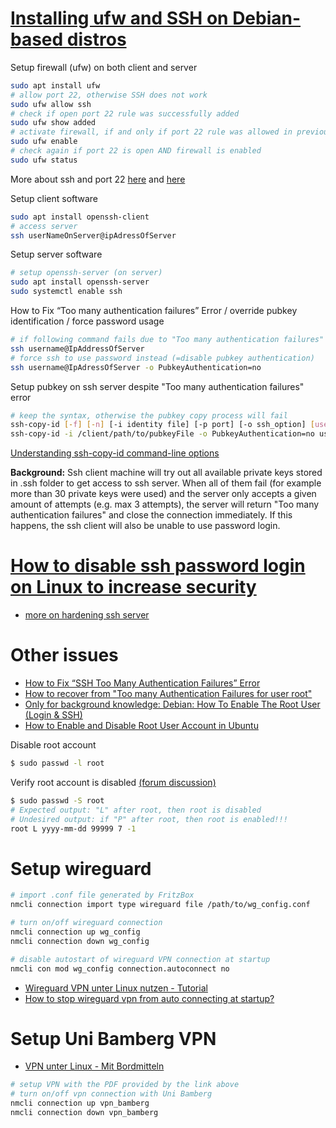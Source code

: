 # [Installing ufw and SSH on Debian-based distros](https://www.cyberciti.biz/faq/how-to-install-ssh-on-ubuntu-linux-using-apt-get/)

Setup firewall (ufw) on both client and server
```bash
sudo apt install ufw
# allow port 22, otherwise SSH does not work
sudo ufw allow ssh
# check if open port 22 rule was successfully added
sudo ufw show added
# activate firewall, if and only if port 22 rule was allowed in previous command
sudo ufw enable
# check again if port 22 is open AND firewall is enabled
sudo ufw status
```

More about ssh and port 22 [here](https://www.cyberciti.biz/faq/ufw-allow-incoming-ssh-connections-from-a-specific-ip-address-subnet-on-ubuntu-debian/) and [here](https://www.cherryservers.com/blog/how-to-configure-ubuntu-firewall-with-ufw)

Setup client software
```bash
sudo apt install openssh-client
# access server
ssh userNameOnServer@ipAdressOfServer
```

Setup server software
```bash
# setup openssh-server (on server)
sudo apt install openssh-server
sudo systemctl enable ssh
```

How to Fix “Too many authentication failures” Error / override pubkey identification / force password usage
```bash
# if following command fails due to "Too many authentication failures"
ssh username@IpAddressOfServer
# force ssh to use password instead (=disable pubkey authentication)
ssh username@IpAdressOfServer -o PubkeyAuthentication=no
```

Setup pubkey on ssh server despite "Too many authentication failures" error

```bash
# keep the syntax, otherwise the pubkey copy process will fail
ssh-copy-id [-f] [-n] [-i identity file] [-p port] [-o ssh_option] [user@]hostname
ssh-copy-id -i /client/path/to/pubkeyFile -o PubkeyAuthentication=no username@IpAddressOfServer
```

[Understanding ssh-copy-id command-line options](https://www.ssh.com/academy/ssh/copy-id)


**Background:** Ssh client machine will try out all available private keys stored in .ssh folder to get access to ssh server. When all of them fail (for example more than 30 private keys were used) and the server only accepts a given amount of attempts (e.g. max 3 attempts), the server will return "Too many authentication failures" and close the connection immediately. If this happens, the ssh client will also be unable to use password login.


# [How to disable ssh password login on Linux to increase security](https://www.cyberciti.biz/faq/how-to-disable-ssh-password-login-on-linux/)

- [more on hardening ssh server](https://download.asperasoft.com/download/docs/client/3.5.2/client_admin_linux/webhelp/dita/ssh_server.html)

# Other issues
- [How to Fix “SSH Too Many Authentication Failures” Error](https://www.tecmint.com/fix-ssh-too-many-authentication-failures-error/)
- [How to recover from "Too many Authentication Failures for user root"](https://serverfault.com/questions/36291/how-to-recover-from-too-many-authentication-failures-for-user-root)
- [Only for background knowledge: Debian: How To Enable The Root User (Login & SSH)](https://raspberrytips.com/enable-root-debian/)
- [How to Enable and Disable Root User Account in Ubuntu](https://linuxize.com/post/how-to-enable-and-disable-root-user-account-in-ubuntu/)

Disable root account
```bash
$ sudo passwd -l root
```

Verify root account is disabled [(forum discussion)](https://ubuntuforums.org/archive/index.php/t-1884813.html)
```bash
$ sudo passwd -S root
# Expected output: "L" after root, then root is disabled
# Undesired output: if "P" after root, then root is enabled!!!
root L yyyy-mm-dd 99999 7 -1
```

# Setup wireguard

```bash
# import .conf file generated by FritzBox
nmcli connection import type wireguard file /path/to/wg_config.conf

# turn on/off wireguard connection
nmcli connection up wg_config
nmcli connection down wg_config

# disable autostart of wireguard VPN connection at startup
nmcli con mod wg_config connection.autoconnect no
```
- [Wireguard VPN unter Linux nutzen - Tutorial](https://www.youtube.com/watch?v=npDDELuiqxY)
- [How to stop wireguard vpn from auto connecting at startup?](https://www.reddit.com/r/kde/comments/17ud9kj/how_to_stop_wireguard_vpn_from_auto_connecting_at/)

# Setup Uni Bamberg VPN

- [VPN unter Linux - Mit Bordmitteln](https://www.uni-bamberg.de/its/dienstleistungen/netz/vpn/einrichten/linux/)
```bash
# setup VPN with the PDF provided by the link above
# turn on/off vpn connection with Uni Bamberg
nmcli connection up vpn_bamberg
nmcli connection down vpn_bamberg
